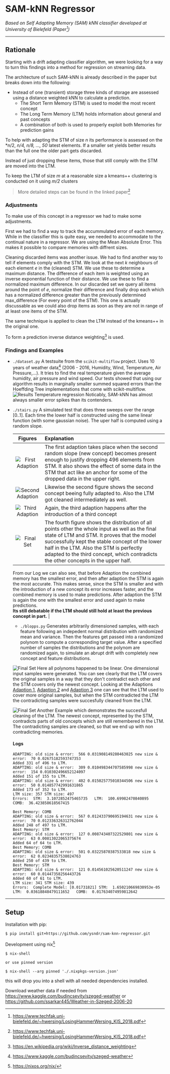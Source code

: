 # SAM-kNN Regressor
*Based on Self Adapting Memory (SAM) kNN classifier developed at University of Bielefeld (Paper[^paper])*

-----
## Rationale 

Starting with a drift adapting classifier algorithm, we were looking for a way to turn this findings into a method for regression on streaming data.

The architecture of such SAM-kNN is already described in the paper but breaks down into the following:

- Instead of one (transient) storage three kinds of storage  are assessed using a distance weighted kNN to calculate a prediction. 
  - The Short Term Memory (STM) is used to model the most recent concept
  - The Long Term Memory (LTM) holds information about general and past concepts
  - A combination of both is used to properly exploit both Memories for prediction gains
  

To help with adapting the STM of size *n* its performance is assessed on the *n/2, *n/4, n/8, ..., 50* latest elements. If a smaller set yields better results than the full one the older part gets discarded.

Instead of just dropping these items, those that still comply with the STM are moved into the LTM.

To keep the LTM of size *m* at a reasonable size a kmeans++ clustering is conducted on it using *m/2* clusters

> More detailed steps can be found in the linked paper[^paper]

### Adjustments

To make use of this concept in a regressor we had to make some adjustments.

First we had to find a way to track the accummulated error of each memory. While in the classifier this is quite easy, we needed to accommodate to the continual nature in a regressor. We are using the Mean Absolute Error. This makes it possible to compare memories with diffrent sizes.

Cleaning discarded items was another issue. We had to find another way to tell if elements comply with the STM.
We look at the next *k* neighbours of each element *e* in the (cleaned) STM. We use these to determine a maximum distance.
The difference of each item is weighted using an inverse exponential function of their distance. We use these to find a normalized maximum difference.
In our discarded set we query all items around the point of *e*, normalize their difference and finally drop each which has a normalized difference greater than the previously determined max_difference (For every point of the STM). This one is actually discussable as we could also drop items as soon as they are not in range of at least one items of the STM.

The same technique is applied to clean the LTM instead of the kmeans++ in the original one.

To form a prediction inverse distance weighting[^idw] is used.

### Findings and Examples

- `./dataset.py`
  A testsuite from the `scikit-multiflow` project. Uses 10 years of weather data[^weather] (2006 - 2016, Humidity, Wind, Temperature, Air Pressure,...). It tries to find the real temperature given the average humidity, air pressure and wind speed. Our tests showed that using our algorithm results in marginally smaller summed squared errors than the Hoeffding Tree implementations that come with scikit-multiflow.
  ![Results Temperature regression](doc/sam-temp.png)
  Noticably, SAM-kNN has almost always smaller error spikes than its contenders.
  
- `./stairs.py`
  A simulated test that does three sweeps over the range [0..1]. Each time the lower half is constructed using the same linear function (with some gaussian noise). The uper half is computed using a random slope.
  
  |                        Figures                        | Explanation             |
  | :---------------------------------------------------: | :---------------------- |
  | ![First Adaption](doc/Stairs_Example/Adaption_1.png)  | The first adaption takes place when the second random slope (new concept) becomes present enough to justify dropping 496 elements from STM. It also shows the effect of some data in the STM that act like an anchor for some of the dropped data in the upper right. |
  | ![Second Adaption](doc/Stairs_Example/Adaption_2.png) | Likewise the second figure shows the second concept beeing fully adapted to. Also the LTM got cleaned intermediately as well. |
  | ![Third Adaption](doc/Stairs_Example/Adaption_3.png)  | Again, the third adaption happens after the introduction of a third concept |
  |      ![Final Set](doc/Stairs_Example/Final.png)       | The fourth figure shows the distribution of all points other the whole input as well as the final state of LTM and STM. It proves that the model successfully kept the stable concept of the lower half in the LTM. Also the STM is perfectly adapted to the third concept, which contradicts the other concepts in the upper half. 
  
  From our Log we can also see, that before Adaption the combined memory has the smallest error, and then after adaption the STM is again the most accurate. This makes sense, since the STM is smaller and with the introduction of a new concept its error increases faster, and the combined memory is used to make predictions. After adaption the STM is again the one with the smallest error and used again to make predictions.
  <br/>**Its still debatable if the LTM should still hold at least the previous concept in part.** |

  - `./blopps.py`
  Generates arbitrarily dimensioned samples, with each feature following an indepedent normal distribution with randomized mean and variance. Then the features get passed into a randomized polynom to compute a corresponding target value. After a specified number of samples the distributions and the polynom are randomized again, to simulate an abrupt drift with completely new concept and feature distributions.

  ![Final Set](doc/NiceLinearCover/final.png) Here all polynoms happened to be linear. One dimensional input samples were generated. You can see clearly that the LTM covers the original samples in a way that they don't contradict each other and the STM covers only the newest concept. Looking at the Adaptions [Adaption 1](doc/NiceLinearCover/Adaption_1.png), [Adaption 2](doc/NiceLinearCover/Adaption_2.png) and [Adaption 3](doc/NiceLinearCover/Adaption_3.png) one can see that the LTM used to cover more original samples, but when the STM contradicted the LTM the contradicting samples were succesfully cleaned from the LTM.

  ![Final Set](doc/Nice_LTM_clean_Example/final.png) Another Example which demonstrates the succesfull cleaning of the LTM. The newest concept, represented by the STM, contradicts parts of old concepts which are still remembered in the LTM. The contradicting samples are cleaned, so that we end up with non contradicting memories.


  #### Logs
  
  ```
  ADAPTING: old size & error:  566 0.031908149280463025 new size & error:  70 0.02675182593747353
  Added 331 of 496 to LTM. 
  ADAPTING: old size & error:  309 0.010498344707585998 new size & error:  154 0.010302496652124097
  Added 151 of 155 to LTM. 
  ADAPTING: old size & error:  402 0.015025775010344506 new size & error:  50 0.014857742991631865
  Added 173 of 352 to LTM. 
  LTM size: 357 STM size: 497
  Errors:  STM:  3.1072852475465735   LTM:  100.69982470840895   COMB:  36.423858618567415 
  ```

  ```
  Best Memory: COMB
  ADAPTING: old size & error:  567 0.012433790695194631 new size & error:  70 0.012336326312762044
  Added 248 of 497 to LTM. 
  Best Memory: STM
  ADAPTING: old size & error:  127 0.008743407322529801 new size & error:  63 0.00813022065375674
  Added 64 of 64 to LTM. 
  Best Memory: COMB
  ADAPTING: old size & error:  501 0.03225870387533818 new size & error:  62 0.02348357538024763
  Added 250 of 439 to LTM. 
  Best Memory: STM
  ADAPTING: old size & error:  121 0.014561025620511247 new size & error:  60 0.01447358256443726
  Added 60 of 61 to LTM. 
  LTM size: 341 STM size: 439
  Errors:  Complete Model: [0.01731821] STM:  1.650210669830953e-05   LTM:  0.03618848479111652   COMB:  0.017634074959812642
  ```






  

  



-----

## Setup

Installation with pip:

``` sh
$ pip install git+https://github.com/ysndr/sam-knn-regressor.git
```

Development using nix[^nix]
```
$ nix-shell

or use pinned version

$ nix-shell --arg pinned './.nixpkgs-version.json'
```
this will drop you into a shell with all needed dependencies installed.

Download weather data if needed from https://www.kaggle.com/budincsevity/szeged-weather or  https://github.com/ssarkar445/Weather-in-Szeged-2006-20

[^paper]: https://www.techfak.uni-bielefeld.de/~hwersing/LosingHammerWersing_KIS_2018.pdf
[^idw]: https://en.wikipedia.org/wiki/Inverse_distance_weighting
[^weather]: https://www.kaggle.com/budincsevity/szeged-weather
[^weather-repo]: https://github.com/ssarkar445/Weather-in-Szeged-2006-2016
[^nix]: https://nixos.org/nix/
